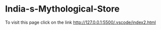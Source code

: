 # India-s-Mythological-Store
To visit this page click on the link http://127.0.0.1:5500/.vscode/index2.html
